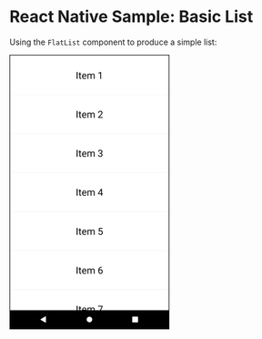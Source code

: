 
# React Native Sample: Basic List 

Using the ``FlatList`` component to produce a simple list:

![Screenshot](screenshot.png)
